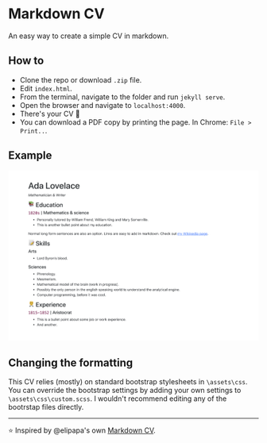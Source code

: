 # Markdown CV

An easy way to create a simple CV in markdown.

## How to
- Clone the repo or download `.zip` file.
- Edit `index.html`.
- From the terminal, navigate to the folder and run `jekyll serve`.
- Open the browser and navigate to `localhost:4000`.
- There's your CV 🎉
- You can download a PDF copy by printing the page. In Chrome: `File > Print..`.

## Example

![Ada Lovelace's CV](assets/Ada.jpg)

## Changing the formatting
This CV relies (mostly) on standard bootstrap stylesheets in `\assets\css`. You can override the bootstrap settings by adding your own settings to `\assets\css\custom.scss`. I wouldn't recommend editing any of the bootrstap files directly.

---

⭐ Inspired by @elipapa's own [Markdown CV](https://github.com/elipapa/markdown-cv).
